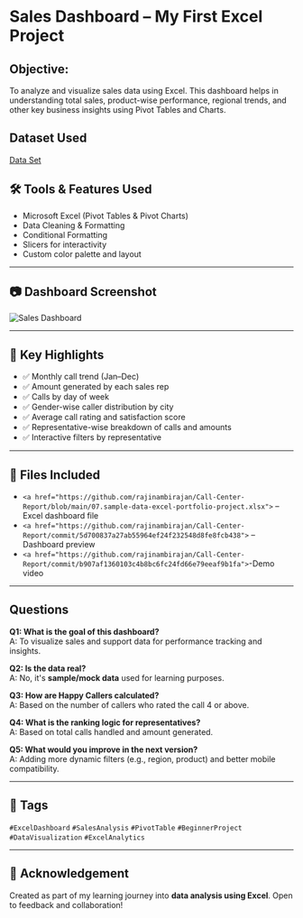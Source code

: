 # Sales Dashboard – My First Excel Project
## Objective:
To analyze and visualize sales data using Excel. This dashboard helps in understanding total sales, product-wise performance, regional trends, and other key business insights using Pivot Tables and Charts.
## Dataset Used
<a href="https://github.com/rajinambirajan/Call-Center-Report/blob/main/07.sample-data-excel-portfolio-project.xlsx">Data Set</a>

## 🛠️ Tools & Features Used

- Microsoft Excel (Pivot Tables & Pivot Charts)
- Data Cleaning & Formatting
- Conditional Formatting
- Slicers for interactivity
- Custom color palette and layout

---

## 📷 Dashboard Screenshot

![Sales Dashboard](https://github.com/rajinambirajan/Call-Center-Report/commit/5d700837a27ab55964ef24f232548d8fe8fcb438)

---

## 📌 Key Highlights

- ✅ Monthly call trend (Jan–Dec)
- ✅ Amount generated by each sales rep
- ✅ Calls by day of week
- ✅ Gender-wise caller distribution by city
- ✅ Average call rating and satisfaction score
- ✅ Representative-wise breakdown of calls and amounts
- ✅ Interactive filters by representative

---
## 📁 Files Included

- `<a href="https://github.com/rajinambirajan/Call-Center-Report/blob/main/07.sample-data-excel-portfolio-project.xlsx">` – Excel dashboard file
- `<a href="https://github.com/rajinambirajan/Call-Center-Report/commit/5d700837a27ab55964ef24f232548d8fe8fcb438">` – Dashboard preview
- `<a href="https://github.com/rajinambirajan/Call-Center-Report/commit/b907af1360103c4b8bc6fc24fd66e79eeaf9b1fa">`-Demo video

---

## Questions

**Q1: What is the goal of this dashboard?**  
A: To visualize sales and support data for performance tracking and insights.

**Q2: Is the data real?**  
A: No, it's **sample/mock data** used for learning purposes.

**Q3: How are Happy Callers calculated?**  
A: Based on the number of callers who rated the call 4 or above.

**Q4: What is the ranking logic for representatives?**  
A: Based on total calls handled and amount generated.

**Q5: What would you improve in the next version?**  
A: Adding more dynamic filters (e.g., region, product) and better mobile compatibility.

---

## 📌 Tags

`#ExcelDashboard` `#SalesAnalysis` `#PivotTable` `#BeginnerProject` `#DataVisualization` `#ExcelAnalytics`

---

## 🙌 Acknowledgement

Created as part of my learning journey into **data analysis using Excel**. Open to feedback and collaboration!
